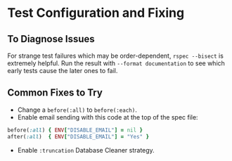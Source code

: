 Test Configuration and Fixing
=============================

To Diagnose Issues
------------------
For strange test failures which may be order-dependent,
`rspec --bisect` is extremely helpful. Run the result
with `--format documentation` to see which early tests
cause the later ones to fail.

Common Fixes to Try
-------------------
* Change a `before(:all)` to `before(:each)`.
* Enable email sending with this code at the top of the spec file:

```ruby
before(:all) { ENV["DISABLE_EMAIL"] = nil }
after(:all)  { ENV["DISABLE_EMAIL"] = "Yes" }
```

* Enable `:truncation` Database Cleaner strategy.
